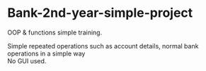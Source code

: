 # Bank-2nd-year-simple-project
OOP & functions simple training.

Simple repeated operations such as account details, normal bank operations in a simple way<br>
No GUI used.
